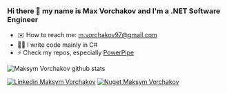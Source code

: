 ### Hi there 👋 my name is Max Vorchakov and I'm a .NET Software Engineer

- ✉️ How to reach me: m.vorchakov97@gmail.com
- 👨‍💻 I write code mainly in C#
- ⚡ Check my repos, especially [PowerPipe](https://github.com/mvSapphire/PowerPipe)

![Maksym Vorchakov github stats](https://github-readme-stats.vercel.app/api?username=mvSapphire&count_private=true&theme=tokyonight&show_icons=true)


[![Linkedin Maksym Vorchakov](https://img.shields.io/badge/-Maksy%20Vorchakov-blue?style=flat-square&logo=Linkedin&logoColor=white&link=https://www.linkedin.com/in/fernando-luiz-lima/)](https://www.linkedin.com/in/vorchakov/)
[![Nuget Maksym Vorchakov](https://img.shields.io/badge/-Maksym%20Vorchakov-blue?style=flat-square&logo=nuget&logoColor=white&link=https://www.nuget.org/profiles/fernando.lima/)](https://www.nuget.org/profiles/Vorchakov/)
